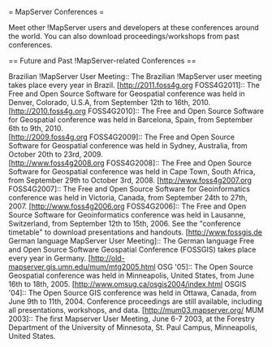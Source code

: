 = MapServer Conferences =

Meet other !MapServer users and developers at these conferences around the world. You can also download proceedings/workshops from past conferences.

== Future and Past !MapServer-related Conferences ==

 Brazilian !MapServer User Meeting::
    The Brazilian !MapServer user meeting takes place every year in Brazil.
 [http://2011.foss4g.org FOSS4G2011]::
    The Free and Open Source Software for Geospatial conference was held in Denver, Colorado, U.S.A, from September 12th
    to 16th, 2010.  
 [http://2010.foss4g.org FOSS4G2010]::
    The Free and Open Source Software for Geospatial conference was held in Barcelona, Spain, from September 6th
    to 9th, 2010.  
 [http://2009.foss4g.org FOSS4G2009]::
    The Free and Open Source Software for Geospatial conference was held in Sydney, Australia, from October 20th
    to 23rd, 2009.   
 [http://www.foss4g2008.org FOSS4G2008]::
    The Free and Open Source Software for Geospatial conference was held in Cape Town, South Africa, from September
    29th to October 3rd, 2008. 
 [http://www.foss4g2007.org FOSS4G2007]::
    The Free and Open Source Software for Geoinformatics conference was held in Victoria, Canada, from September 24th 
    to 27th, 2007. 
 [http://www.foss4g2006.org FOSS4G2006]::
    The Free and Open Source Software for Geoinformatics conference was held in Lausanne, Switzerland, from September 
    12th to 15th, 2006. See the "conference timetable" to download presentations and handouts. 
 [http://www.fossgis.de German language MapServer User Meeting]::
    The German language Free and Open Source Software Geospatial Conference (FOSSGIS) takes place every year in Germany.
 [http://old-mapserver.gis.umn.edu/mum/mtg2005.html OSG '05]::
    The Open Source Geospatial conference was held in Minneapolis, United States, from June 16th to 18th, 2005. 
 [http://www.omsug.ca/osgis2004/index.html OSGIS '04]::
    The Open Source GIS conference was held in Ottawa, Canada, from June 9th to 11th, 2004. Conference proceedings are 
    still available, including all presentations, workshops, and data. 
 [http://mum03.mapserver.org/ MUM 2003]::
     The first Mapserver User Meeting, June 6-7 2003, at the Forestry Department of the University of Minnesota, St.
     Paul Campus, Minneapolis, United States.
